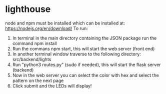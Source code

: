# lighthouse

node and npm must be installed which can be installed at: https://nodejs.org/en/download/
To run:
  1. In terminal in the main directory containing the JSON package run the command npm install
  2. Run the commans npm start, this will start the web server (front end)
  3. In another terminal window traverse to the following directory: src/backend/lights
  4. Run "python3 routes.py" (sudo if needed), this will start the flask server (backend)
  5. Now in the web server you can select the color with hex and select the pattern on the next page
  6. Click submit and the LEDs will display!
